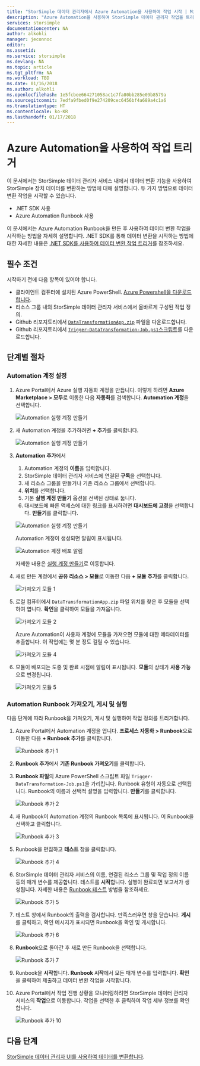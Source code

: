 ```yaml
---
title: "StorSimple 데이터 관리자에서 Azure Automation을 사용하여 작업 시작 | Microsoft Docs"
description: "Azure Automation을 사용하여 StorSimple 데이터 관리자 작업을 트리거하는 방법에 대해 알아보기"
services: storsimple
documentationcenter: NA
author: alkohli
manager: jeconnoc
editor: 
ms.assetid: 
ms.service: storsimple
ms.devlang: NA
ms.topic: article
ms.tgt_pltfrm: NA
ms.workload: TBD
ms.date: 01/16/2018
ms.author: alkohli
ms.openlocfilehash: 1e5fcbee664271058ac1c7fa80bb285e09b8579a
ms.sourcegitcommit: 7edfa9fbed0f9e274209cec6456bf4a689a4c1a6
ms.translationtype: HT
ms.contentlocale: ko-KR
ms.lasthandoff: 01/17/2018
---
```

# <a name="use-azure-automation-to-trigger-a-job"></a>Azure Automation을 사용하여 작업 트리거

이 문서에서는 StorSimple 데이터 관리자 서비스 내에서 데이터 변환 기능을 사용하여 StorSimple 장치 데이터를 변환하는 방법에 대해 설명합니다. 두 가지 방법으로 데이터 변환 작업을 시작할 수 있습니다. 

 - .NET SDK 사용
 - Azure Automation Runbook 사용
 
이 문서에서는 Azure Automation Runbook을 만든 후 사용하여 데이터 변환 작업을 시작하는 방법을 자세히 설명합니다. .NET SDK를 통해 데이터 변환을 시작하는 방법에 대한 자세한 내용은 [.NET SDK를 사용하여 데이터 변환 작업 트리거](storsimple-data-manager-dotnet-jobs.md)를 참조하세요.

## <a name="prerequisites"></a>필수 조건

시작하기 전에 다음 항목이 있어야 합니다.

*   클라이언트 컴퓨터에 설치된 Azure PowerShell. [Azure Powershell을 다운로드합니다](https://docs.microsoft.com/powershell/azure/install-azurerm-ps).
*   리소스 그룹 내의 StorSimple 데이터 관리자 서비스에서 올바르게 구성된 작업 정의.
*   Github 리포지토리에서 [`DataTransformationApp.zip`](https://github.com/Azure-Samples/storsimple-dotnet-data-manager-get-started/raw/master/Azure%20Automation%20For%20Data%20Manager/DataTransformationApp.zip) 파일을 다운로드합니다. 
*   Github 리포지토리에서 [`Trigger-DataTransformation-Job.ps1`스크립트](https://github.com/Azure-Samples/storsimple-dotnet-data-manager-get-started/blob/master/Azure%20Automation%20For%20Data%20Manager/Trigger-DataTransformation-Job.ps1)를 다운로드합니다.

## <a name="step-by-step-procedure"></a>단계별 절차

### <a name="set-up-the-automation-account"></a>Automation 계정 설정

1. Azure Portal에서 Azure 실행 자동화 계정을 만듭니다. 이렇게 하려면 **Azure Marketplace > 모두**로 이동한 다음 **자동화**를 검색합니다. **Automation 계정**을 선택합니다.

    ![Automation 실행 계정 만들기](./media/storsimple-data-manager-job-using-automation/search-automation-account1.png)

2. 새 Automation 계정을 추가하려면 **+ 추가**를 클릭합니다.

    ![Automation 실행 계정 만들기](./media/storsimple-data-manager-job-using-automation/add-automation-account1.png)

3. **Automation 추가**에서

    1. Automation 계정의 **이름**을 입력합니다.
    2. StorSimple 데이터 관리자 서비스에 연결된 **구독**을 선택합니다.
    3. 새 리소스 그룹을 만들거나 기존 리소스 그룹에서 선택합니다.
    4. **위치**를 선택합니다.
    5. 기본 **실행 계정 만들기** 옵션을 선택된 상태로 둡니다.
    6. 대시보드에 빠른 액세스에 대한 링크를 표시하려면 **대시보드에 고정**을 선택합니다. **만들기**를 클릭합니다.

    ![Automation 실행 계정 만들기](./media/storsimple-data-manager-job-using-automation/create-automation-run-as-account.png)
    
    Automation 계정이 생성되면 알림이 표시됩니다.
    
    ![Automation 계정 배포 알림](./media/storsimple-data-manager-job-using-automation/deployment-automation-account-notification1.png)

    자세한 내용은 [실행 계정 만들기](../automation/automation-create-runas-account.md)로 이동합니다.

3. 새로 만든 계정에서 **공유 리소스 > 모듈**로 이동한 다음 **+ 모듈 추가**를 클릭합니다.

    ![가져오기 모듈 1](./media/storsimple-data-manager-job-using-automation/import-module-1.png)

4. 로컬 컴퓨터에서 `DataTransformationApp.zip` 파일 위치를 찾은 후 모듈을 선택하여 엽니다. **확인**을 클릭하여 모듈을 가져옵니다.

    ![가져오기 모듈 2](./media/storsimple-data-manager-job-using-automation/import-module-2.png)

   Azure Automation이 사용자 계정에 모듈을 가져오면 모듈에 대한 메타데이터를 추출합니다. 이 작업에는 몇 분 정도 걸릴 수 있습니다.

   ![가져오기 모듈 4](./media/storsimple-data-manager-job-using-automation/import-module-4.png)

5. 모듈이 배포되는 도중 및 완료 시점에 알림이 표시됩니다.  **모듈**의 상태가 **사용 가능**으로 변경됩니다.

    ![가져오기 모듈 5](./media/storsimple-data-manager-job-using-automation/import-module-5.png)

### <a name="import-publish-and-run-automation-runbook"></a>Automation Runbook 가져오기, 게시 및 실행

다음 단계에 따라 Runbook을 가져오기, 게시 및 실행하여 작업 정의를 트리거합니다.

1. Azure Portal에서 Automation 계정을 엽니다. **프로세스 자동화 > Runbook**으로 이동한 다음 **+ Runbook 추가**를 클릭합니다.

    ![Runbook 추가 1](./media/storsimple-data-manager-job-using-automation/add-runbook-1.png)

2. **Runbook 추가**에서 **기존 Runbook 가져오기**를 클릭합니다.

3. **Runbook 파일**의 Azure PowerShell 스크립트 파일 `Trigger-DataTransformation-Job.ps1`을 가리킵니다. Runbook 유형이 자동으로 선택됩니다. Runbook의 이름과 선택적 설명을 입력합니다. **만들기**를 클릭합니다.

    ![Runbook 추가 2](./media/storsimple-data-manager-job-using-automation/add-runbook-2.png)

4. 새 Runbook이 Automation 계정의 Runbook 목록에 표시됩니다. 이 Runbook을 선택하고 클릭합니다.

    ![Runbook 추가 3](./media/storsimple-data-manager-job-using-automation/add-runbook-3.png)

5. Runbook을 편집하고 **테스트** 창을 클릭합니다.

    ![Runbook 추가 4](./media/storsimple-data-manager-job-using-automation/add-runbook-4.png)

6. StorSimple 데이터 관리자 서비스의 이름, 연결된 리소스 그룹 및 작업 정의 이름 등의 매개 변수를 제공합니다. 테스트를 **시작**합니다. 실행이 완료되면 보고서가 생성됩니다. 자세한 내용은 [Runbook 테스트](../automation/automation-first-runbook-textual-powershell.md#step-3---test-the-runbook) 방법을 참조하세요.

    ![Runbook 추가 5](./media/storsimple-data-manager-job-using-automation/add-runbook-8.png)    

7. 테스트 창에서 Runbook의 출력을 검사합니다. 만족스러우면 창을 닫습니다. **게시**를 클릭하고, 확인 메시지가 표시되면 Runbook을 확인 및 게시합니다.

    ![Runbook 추가 6](./media/storsimple-data-manager-job-using-automation/add-runbook-6.png)

8. **Runbook**으로 돌아간 후 새로 만든 Runbook을 선택합니다.

    ![Runbook 추가 7](./media/storsimple-data-manager-job-using-automation/add-runbook-7.png)

9. Runbook을 **시작**합니다. **Runbook 시작**에서 모든 매개 변수를 입력합니다. **확인**을 클릭하여 제출하고 데이터 변환 작업을 시작합니다.

10. Azure Portal에서 작업 진행 상황을 모니터링하려면 StorSimple 데이터 관리자 서비스의 **작업**으로 이동합니다. 작업을 선택한 후 클릭하여 작업 세부 정보를 확인합니다.

    ![Runbook 추가 10](./media/storsimple-data-manager-job-using-automation/add-runbook-10.png)

## <a name="next-steps"></a>다음 단계

[StorSimple 데이터 관리자 UI를 사용하여 데이터를 변환합니다](storsimple-data-manager-ui.md).